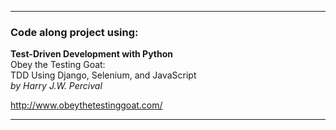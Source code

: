 __________________________________
### Code along project using:
**Test-Driven Development with Python** \
Obey the Testing Goat: \
TDD Using Django, Selenium, and JavaScript \
*by Harry J.W. Percival*

http://www.obeythetestinggoat.com/
___________________________________
